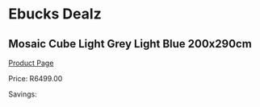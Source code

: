 
# Ebucks Dealz
## Mosaic Cube Light Grey Light Blue 200x290cm
[Product Page](https://www.ebucks.com/web/shop/productSelected.do?prodId=1210530728&catId=1209942441)

Price: R6499.00

Savings: 


	